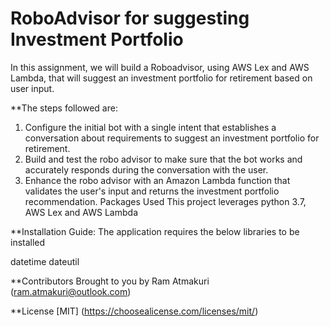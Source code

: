 # RoboAdvisor for suggesting Investment Portfolio

In this assignment, we will build a Roboadvisor, using AWS Lex and AWS Lambda, that will suggest an investment portfolio for retirement based on user input.

**The steps followed are:

1. Configure the initial bot with a single intent that establishes a conversation about requirements to suggest an investment portfolio for retirement.
2. Build and test the robo advisor to make sure that the bot works and accurately responds during the conversation with the user.
3. Enhance the robo advisor with an Amazon Lambda function that validates the user's input and returns the investment portfolio recommendation. 
Packages Used This project leverages python 3.7, AWS Lex and AWS Lambda

**Installation Guide: The application requires the below libraries to be installed

datetime 
dateutil

**Contributors Brought to you by Ram Atmakuri (ram.atmakuri@outlook.com)

**License [MIT] (https://choosealicense.com/licenses/mit/)
